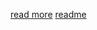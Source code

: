 [read more](https://en.cppreference.com/w/cpp/container)
[readme](https://copyprogramming.com/howto/stack-iterator-in-c)